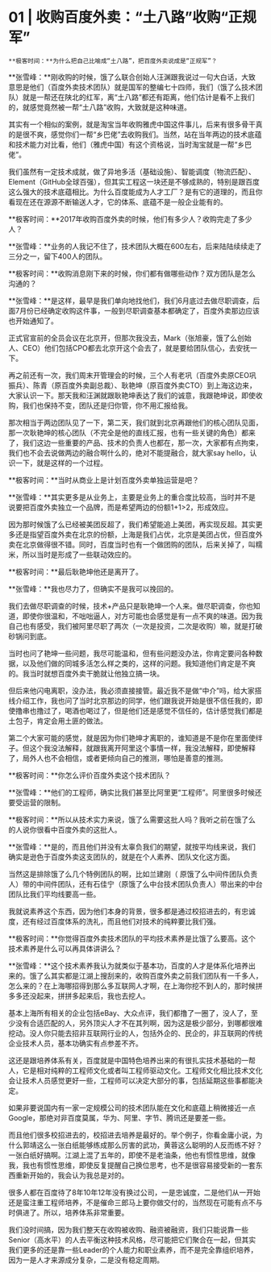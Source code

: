 # 01 | 收购百度外卖：“土八路”收购“正规军”

    **极客时间：**为什么把自己比喻成“土八路”，把百度外卖说成是“正规军”？

**张雪峰：**刚收购的时候，饿了么联合创始人汪渊跟我说过一句大白话，大致意思是他们（百度外卖技术团队）就是国军的整编七十四师，我们（饿了么技术团队）就是一帮还在陕北的红军，离“土八路”都还有距离，他们估计是看不上我们的，就感觉竟然被一帮“土八路”收购，大致就是这种味道。

其实有一个相似的案例，就是淘宝当年收购雅虎中国这件事儿，后来有很多骨干真的是很不爽，感觉你们一帮“乡巴佬”去收购我们。当然，站在当年两边的技术底蕴和技术能力对比看，他们（雅虎中国）有这个资格说，当时淘宝就是一帮“乡巴佬”。

我们虽然有一定技术成就，做了异地多活（基础设施）、智能调度（物流匹配）、Element（GitHub全球百强），但其实工程这一块还是不够成熟的，特别是跟百度这么强大的技术底蕴相比。为什么百度能成为人才工厂？是有它的道理的，而且你看现在还在源源不断输送人才，它的体系、底蕴不是一般企业能有的。

**极客时间：**2017年收购百度外卖的时候，他们有多少人？收购完走了多少人？

**张雪峰：**业务的人我记不住了，技术团队大概在600左右，后来陆陆续续走了三分之一，留下400人的团队。

**极客时间：**收购消息刚下来的时候，你们都有做哪些动作？双方团队是怎么沟通的？

**张雪峰：**是这样，最早是我们单向地找他们，我们6月底过去做尽职调查，后面7月份已经确定收购这件事，一般到尽职调查基本都确定了，百度外卖那边应该也开始通知了。

正式官宣前的全员会议在北京开，但那次我没去，Mark（张旭豪，饿了么创始人、CEO）他们包括CPO都去北京开这个会去了，就是要给团队信心，去安抚一下。

再之前还有一次，我们周末开管理会的时候，三个人有老巩（百度外卖原CEO巩振兵）、陈青（原百度外卖副总裁）、耿艳坤（原百度外卖CTO）到上海这边来，大家认识一下。那天我和汪渊就跟耿艳坤表达了我们的诚意，我跟艳坤说，即使收购，我们也保持不变，团队还是归你管，你不用汇报给我。

那次相当于两边团队见了一下，第二天，我们就到北京再跟他们的核心团队见面，那一次耿艳坤的核心团队（不完全是他的直线汇报，也有一些关键的角色）都来了，我们这边一些重要的产品、技术的负责人也都在，那一次，大家都有点拘束，我们也不会去说做两边的融合啊什么的，绝对不能提融合，就大家say hello，认识一下，就是这样的一个过程。

**极客时间：**当时从商业上是计划百度外卖单独运营是吧？

**张雪峰：**其实更多是从业务上，主要是业务上的重合度比较高，当时并不是说要把百度外卖独立一个品牌，而是希望两边的份额1+1>2，形成效应。

因为那时候饿了么已经被美团反超了，我们希望能追上美团，再实现反超。其实更多还是指望百度外卖在北京的份额，上海是我们占优，北京是美团占优，但百度外卖在北京做得很不错。同时，百度当时也有一个做团购的团队，后来关掉了，叫糯米，所以当时是形成了一些联动效应的。

**极客时间：**最后耿艳坤他还是离开了。

**张雪峰：**我也尽力了，但确实不是我可以挽回的。

我们去做尽职调查的时候，技术+产品只是耿艳坤一个人来。做尽职调查，你也知道，即使你很温和，不咄咄逼人，对方可能也会感觉是有一点不爽的味道。因为我自己也有感受，我们被阿里尽职了两次（一次是投资，二次是收购）嘛，就是打破砂锅问到底。

当时也问了艳坤一些问题，我尽可能温和，但有些问题没办法，你肯定要问各种数据，以及他们做的同城多活怎么样之类的，这样的问题。我知道他们肯定是不爽的。我当时就想百度外卖干脆就让他独立搞一块。

但后来他闪电离职，没办法，我必须直接接管。最近我不是做“中介”吗，给大家搭线介绍工作，我也问了当时北京那边的同学，他们跟我说开始是很不信任我的，即使撸串也撸过了，喝酒也喝过了，但是他们还是感觉不信任的，估计感觉我们都是土包子，肯定会用土匪的做法。

第二个大家可能的感觉，就是因为你们艳坤才离职的，谁知道是不是你在里面使绊子。但这个我没法解释，就跟我离开阿里这个事情一样，我没法解释，即使解释了，局外人也不会相信，或者更倾向自己的推测，哪怕是善意的推测。

**极客时间：**你怎么评价百度外卖这个技术团队？

**张雪峰：**他们的工程师，确实比我们甚至比阿里更“工程师”。阿里很多时候还要受运营的限制。

**极客时间：**所以从技术实力来说，饿了么需要这批人吗？我听之前在饿了么的人说你很看中百度外卖的这批人。

**张雪峰：**是的，而且他们并没有太辜负我们的期望，就按平均线来说，我们确实是逊色于百度外卖这支团队的，就是在个人素养、团队文化这方面。

当然这是排除饿了么几个特例团队的啊，比如兰建刚（ 原饿了么中间件团队负责人）带的中间件团队，还有石佳宁（原饿了么中台技术团队负责人）带出来的中台团队比我们平均线要高一些。

我就说素养这个东西，因为他们本身的背景，很多都是通过校招进去的，有忠诚度，还有经过百度体系的洗礼，而且他们对技术的纯粹要比我们强。

**极客时间：**你觉得百度外卖技术团队的平均技术素养是比饿了么要高。这个技术素养是什么可以再具体讲讲么？

**张雪峰：**这个技术素养我认为就类似于基本功，百度的人才是体系化培养出来的。饿了么其实都是江湖上搜刮来的，收购百度外卖之前我们团队有一千多人，怎么来的？在上海哪招得到那么多互联网人才啊，在上海你挖不到人的，那时候拼多多还没起来，拼拼多起来后，我也去挖人。

基本上海所有相关的企业包括eBay、大众点评，我们都撸了一圈了，没人了，至少没有合适匹配的人，另外顶尖人才不在其列啊，因为这是极少部分，到哪都很难挖动。没人你只能去招非互联网行业的人，包括外企的、民企的，非互联网的传统企业技术人员，基本功确实有点参差不齐。

这还是跟培养体系有关，百度就是中国特色培养出来的有很扎实技术基础的一帮人，它是相对纯粹的工程师文化或者叫工程师驱动文化。工程师文化相比技术文化会让技术人员感觉更好一些，工程师可以决定大部分的事，包括延期这些事都能决定。

如果非要说国内有一家一定规模公司的技术团队能在文化和底蕴上稍微接近一点Google，那绝对非百度莫属，华为、阿里、字节、腾讯还是要差一些。

而且他们很多校招进去的，校招进去培养是最好的。举个例子，你看金庸小说，为什么郭靖这么一张白纸能够练成那么厉害的武功，黄蓉这么聪明的人反而练不好？一张白纸好搞啊。江湖上混了五年的，即使不是老油条，他也有惯性思维，就像我，我也有惯性思维，即使反复提醒自己换位思考，也不是很容易接受新的一套东西重新开始的，我会认为我总是对的。

很多人都在百度待了8年10年12年没有换过公司，一是忠诚度，二是他们从一开始还是蛮注重工程师培养，不是催命三郎马上要你做交付的，当然现在可能有点不与时俱进了。所以，培养体系非常重要。

我们没时间搞，因为我们整天在收购被收购、融资被融资，我们只能说靠一些 Senior（高水平）的人去平衡这种技术风格，尽可能把它们聚合在一起，但其实我们更多的还是靠一些Leader的个人能力和职业素养，而不是完全靠组织培养，因为一是人才来源成分复杂，二是没有稳定周期。
    